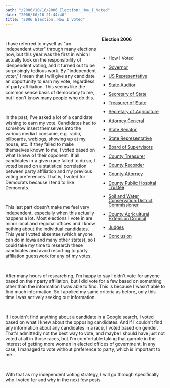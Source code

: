 ```yaml
---
path: "/2006/10/16/2006_Election:_How_I_Voted" 
date: "2006/10/16 21:44:40" 
title: "2006 Election: How I Voted" 
---
```

<div style="float: right; width: 200px; margin: 0 0 1em 1em;" class="box"><br>	<h4 style="margin: 0;">Election 2006</h4><br>	<ul style="padding-left: 1.5em; line-height: 1em;"><br>		<li>How I Voted</li><br>		<li><a href="http://typewriting.org/2006/10/17/2006_Election%3A_Governor/">Governor</a></li><br>		<li><a href="http://typewriting.org/2006/10/17/Election_2006%3A_US_Representative/">US Representative</a></li><br>		<li><a href="http://typewriting.org/2006/10/17/Election_2006%3A_State_Auditor/">State Auditor</a></li><br>		<li><a href="http://typewriting.org/2006/10/18/Election_2006%3A_Secretary_of_State/">Secretary of State</a></li><br>		<li><a href="http://typewriting.org/2006/10/19/Election_2006%3A_Treasurer_of_State/">Treasurer of State</a></li><br>		<li><a href="http://typewriting.org/2006/10/23/Election_2006%3A_Secretary_of_Agriculture/">Secretary of Agriculture</a></li><br>		<li><a href="http://typewriting.org/2006/10/23/Election_2006%3A_Attorney_General/">Attorney General</a></li><br>		<li><a href="http://typewriting.org/2006/10/23/Election_2006%3A_State_Senator/">State Senator</a></li><br>		<li><a href="http://typewriting.org/2006/10/23/Election_2006%3A_State_Representative/">State Representative</a></li><br>		<li><a href="http://typewriting.org/2006/10/25/Election_2006%3A_Board_of_Supervisors/">Board of Supervisors</a></li><br>		<li><a href="http://typewriting.org/2006/10/25/Election_2006%3A_County_Treasurer/">County Treasurer</a></li><br>		<li><a href="http://typewriting.org/2006/10/25/Election_2006%3A_County_Recorder/">County Recorder</a></li><br>		<li><a href="http://typewriting.org/2006/10/29/Election_2006%3A_County_Attorney/">County Attorney</a></li><br>		<li><a href="http://typewriting.org/2006/10/29/Election_2006%3A_County_Public_Hospital_Trustee/">County Public Hospital Trustee</a></li><br>		<li><a href="http://typewriting.org/2006/10/29/Election_2006%3A__Soil_and_Water_Conservation_District_Commissioner/">Soil and Water Conservation District Commissioner</a></li><br>		<li><a href="http://typewriting.org/2006/10/29/Election_2006%3A_County_Agricultural_Extension_Council/">County Agricultural Extension Council</a></li><br>		<li><a href="http://typewriting.org/2006/10/29/Election_2006%3A_Judges/">Judges</a></li><br>		<li><a href="http://typewriting.org/2006/10/29/Election_2006%3A_Conclusion/">Conclusion</a></li><br>	</ul><br></div><br><p>I have referred to myself as "an independent voter" through many elections now, but this year was the first in which I actually took on the responsibility of idenpendent voting, and it turned out to be surprisingly tedious work. By "independent voter," I mean that I will give any candidate an opportunity to earn my vote, regardless of party affiliation. This seems like the common sense basis of democracy to me, but I don't know many people who do this.</p><br><p>In the past, I've asked a lot of a candidate wishing to earn my vote. Candidates had to somehow insert themselves into the various media I consume, e.g. radio, billboards, weblogs, showing up at my house, etc. If they failed to make themselves known to me, I voted based on what I knew of their opponent. If all candidates in a given race failed to do so, I voted based on a statistical correlation between party affiliation and my previous voting preferences. That is, I voted for Democrats because I tend to like Democrats.</p><br><p>This last part doesn't make me feel very independent, especially when this actually happens a lot. Most elections I vote in are minor local and regional offices and I know nothing about the individual candidates. This year I voted absentee (which anyone can do in Iowa and many other states), so I could take my time to research these candidates and avoid resorting to party affiliation guesswork for any of my votes.</p><br><p>After many hours of researching, I'm happy to say I didn't vote for anyone based on their party affiliation, but I did vote for a few based on something other than the information I was able to find. This is because I wasn't able to find much information. So I applied my same criteria as before, only this time I was actively seeking out information.</p><br><p>If I couldn't find anything about a candidate in a Google search, I voted based on what I knew about the opposing candidates. And if I couldn't find any information about any candidates in a race, I voted based on gender. That's admittedly not the best way to vote, and maybe I should have just not voted at all in those races, but I'm comfortable taking that gamble in the interest of getting more women in elected offices of government. In any case, I managed to vote without preference to party, which is important to me. </p><br><p>With that as my independent voting strategy, I will go through specifically who I voted for and why in the next few posts.</p><br><div class="clear"></div>